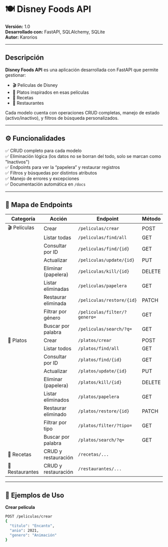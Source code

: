 # 🍽️ Disney Foods API

**Versión:** 1.0  
**Desarrollado con:** FastAPI, SQLAlchemy, SQLite  
**Autor:** Karorios

---

## Descripción

**Disney Foods API** es una aplicación desarrollada con FastAPI que permite gestionar:
- 🎬 Películas de Disney  
- 🍝 Platos inspirados en esas películas  
- 🍳 Recetas  
- 🍴 Restaurantes  

Cada modelo cuenta con operaciones CRUD completas, manejo de estado (activo/inactivo), y filtros de búsqueda personalizados.

---


## ⚙️ Funcionalidades

✅ CRUD completo para cada modelo  
✅ Eliminación lógica (los datos no se borran del todo, solo se marcan como "Inactivos")  
✅ Endpoints para ver la “papelera” y restaurar registros  
✅ Filtros y búsquedas por distintos atributos  
✅ Manejo de errores y excepciones  
✅ Documentación automática en `/docs`

---

## 🧭 Mapa de Endpoints

| Categoría | Acción | Endpoint | Método |
|------------|--------|-----------|--------|
| 🎬 Películas | Crear | `/peliculas/crear` | POST |
|  | Listar todas | `/peliculas/find/all` | GET |
|  | Consultar por ID | `/peliculas/find/{id}` | GET |
|  | Actualizar | `/peliculas/update/{id}` | PUT |
|  | Eliminar (papelera) | `/peliculas/kill/{id}` | DELETE |
|  | Listar eliminadas | `/peliculas/papelera` | GET |
|  | Restaurar eliminada | `/peliculas/restore/{id}` | PATCH |
|  | Filtrar por género | `/peliculas/filter/?genero=` | GET |
|  | Buscar por palabra | `/peliculas/search/?q=` | GET |
| 🍝 Platos | Crear | `/platos/crear` | POST |
|  | Listar todos | `/platos/find/all` | GET |
|  | Consultar por ID | `/platos/find/{id}` | GET |
|  | Actualizar | `/platos/update/{id}` | PUT |
|  | Eliminar (papelera) | `/platos/kill/{id}` | DELETE |
|  | Listar eliminados | `/platos/papelera` | GET |
|  | Restaurar eliminado | `/platos/restore/{id}` | PATCH |
|  | Filtrar por tipo | `/platos/filter/?tipo=` | GET |
|  | Buscar por palabra | `/platos/search/?q=` | GET |
| 🍳 Recetas | CRUD y restauración | `/recetas/...` |  |
| 🍴 Restaurantes | CRUD y restauración | `/restaurantes/...` |  |

---

## 💾 Ejemplos de Uso

**Crear película**
```bash
POST /peliculas/crear
{
  "titulo": "Encanto",
  "anio": 2021,
  "genero": "Animación"
}

